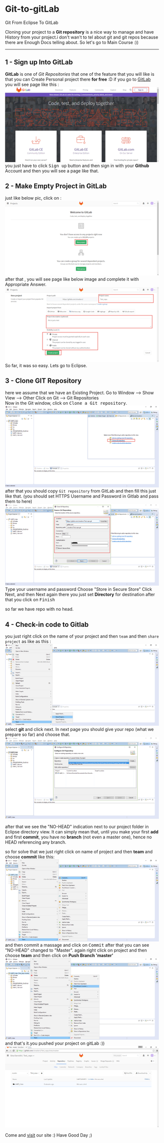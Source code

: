 # Git-to-gitLab
Git From Eclipse To GitLab


Cloning your project to a **Git repository** is a nice way to manage and have History from your project.i don't wan't to tel about git and git repos because there are Enough Docs telling about. So let's go to Main Course  :)) 

----------
1 - Sign up Into GitLab
-------------
**GitLab** is one of *Git Repositories* that one of the feature that you will like is that you can Create Personal project there **for free** :D 
if you go to [GitLab](www.gitlab.com) you will see page like this :
![1](https://github.com/sinadarvi/Git-to-gitLab/blob/master/1.png)
you just have to click <kbd>Sign up</kbd> button and then sign in with your **Github** Account and then you will see a page like that.

2 - Make Empty Project in GitLab 
-------------
just like below pic, click on  :
![2](https://github.com/sinadarvi/Git-to-gitLab/blob/master/2.png)
after that , you will see page like below image and complete it with Appropriate Answer.
![3](https://github.com/sinadarvi/Git-to-gitLab/blob/master/3.png)
So far, it was so easy. Lets go to Eclipse.

3 - Clone GIT Repository
-------------
here we assume that we have an Existing Project.
Go to Window --> Show View --> Other
Click on Git --> Git Repositories  
Now in the Git window, click on <kbd>Clone a Git repository</kbd>.
![4](https://github.com/sinadarvi/Git-to-gitLab/blob/master/4.png)
after that you should copy `Git repository` from GitLab and then fill this just like that. (you should set HTTPS Username and Password in Gitlab and pass them to here)
![5](https://github.com/sinadarvi/Git-to-gitLab/blob/master/5.png)
Type your username and password
Choose "Store in Secure Store"
Click Next, and then Next again 
there you just set **Directory** for destination 
after that you click on <kbd>Finish</kbd>

so far we have repo with no head.

4 - Check-in code to Gitlab
-------------
you just right click on the name of your project and then `team` and then `share project` as like as this :
![6](https://github.com/sinadarvi/Git-to-gitLab/blob/master/6.png)
select **git** and click next. In next page you should give your repo (what we prepare so far) and choose that.
![1](https://github.com/sinadarvi/Git-to-gitLab/blob/master/7.png)

after that we see the  "NO-HEAD" indication next to our project folder in Eclipse directory view. It can simply mean that, until you make your first **add** and first **commit**, you have no **branch** (not even a master one), hence no HEAD referencing any branch.

so for solve that we just right click on name of project and then **team** and choose **commit** like this:
![8](https://github.com/sinadarvi/Git-to-gitLab/blob/master/8.png)
and then commit a massage and click on <kbd>Commit</kbd>
after that you can see "NO-HEAD" changed to "Master".
again right click on project and then choose **team** and then click on **Push Branch 'master'**
![9](https://github.com/sinadarvi/Git-to-gitLab/blob/master/9.png)
and that's it.you pushed your project on gitLab :))
![10](https://github.com/sinadarvi/Git-to-gitLab/blob/master/10.png)

Come and [visit](www.r2t.ir) our site :) Have Good Day ;)
